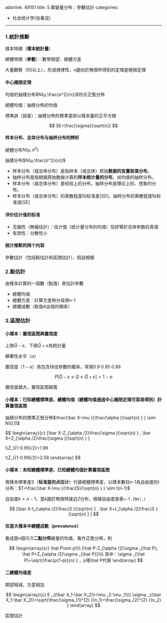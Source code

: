 abbrlink: 49151
title: 5.單變量分布：參數估計
categories:
  - 社会统计学(张春泥)
---
### 1.統計推斷

樣本特徵（**樣本統計量**）

總體特徵（**參數**）：數學期望、總體方差

大量觀察（50以上），形成規律性，n趨向於無限所得到的定理是極限定理

#### 中心極限定理

均值的抽樣分布$N(μ,\frac{σ^2}{n})$符合正態分佈

總體均值：抽樣分佈的均值

標準誤（誤差）：抽樣分佈的標準差除以樣本量的正平方根

$$
SE=\frac{\sigma}{\sqrt{n}}
$$

#### 样本分布、总体分布与抽样分布的辨析

總體分布$N(μ,σ^2)$

抽樣分布$N(μ,\frac{σ^2}{n})$

- 样本分布（或总体分布）是指样本（或总体）原始**数据的变量取值分布**。
- 抽样分布是指根据原始数据计算的**样本统计量的分布**，如均值的抽样分布。
- 样本分布（或总体分布）是经验上的分布，抽样分布是理论上的、想象的分布。
- 样本分布（或总体分布）的离散程度叫标准差[SD]，抽样分布的离散程度叫标准误[SE]

#### 评价估计值的标准

- 无偏性（無偏估計）：估计值（统计量分布的均值）恰好等於总体参数的真值
- 有效性：分散性小

#### 统计推断的两个内容

參數估計（包括點估計和區間估計）、假設檢驗

### 2.點估計

由樣本計算的一個數（點值）來估計參數

- 總體均值
- 總體方差：計算方差時分母用n-1
- 總體成數（取值A出現的頻率）

### 3.區間估計

#### 小樣本：置信區間與置信度

上限$\hat Q-\varepsilon$、下限$\hat Q+\varepsilon$為統計量

顯著性水平（$\alpha$）

置信度（$1-\alpha$）為包含待估參數的概率，常用0.9 0.95 0.99

$$
P[\hat Q-\varepsilon \le Q\le \hat Q+\varepsilon ]=1-\alpha 
$$

置信度越大，置信區間越寬

#### 小樣本：已知總體標準差、總體均值（總體均值通過中心極限定理可容易得到）計算置信區間

抽樣分布的標準正態分佈$\frac{\bar X-\mu }{\frac{\alpha }{\sqrt{n} } } \sim N(0,1)$

$$
\begin{array}{c}
[\bar X-Z_{\alpha /2}\frac{\sigma }{\sqrt{n} } , \bar X+Z_{\alpha /2}\frac{\sigma }{\sqrt{n} } ]

\\\\Z_{(1-0.95)/2}=1.96

\\\\Z_{(1-0.99)/2}=2.58
\end{array}
$$

#### 小樣本：未知總體標準差、已知總體均值計算置信區間

用樣本標準差S（**标准差的点估计**）代替總體標準差，以樣本數目n-1為自由度的$t$分布：$T=\frac{\bar X-\mu }{\frac{S}{\sqrt{n} } } \sim t(n-1)$

自由度$k=n-1$，當$k$趨於無限時接近$Z$分布，根據自由度查表`=-T.INV(,)`

$$
[\bar X-t_{\alpha /2}\frac{S }{\sqrt{n} } , \bar X+t_{\alpha /2}\frac{S }{\sqrt{n} } ]
$$

#### 任意大樣本中總體成數（prevalence）

看成是n個(0,1)**二點分佈**變量的均值，看作正態分佈，則

$$
\begin{array}{c}
\hat P\sim p\\\\
[\hat P-Z_{\alpha /2}\sigma _{\hat P}, \hat P+Z_{\alpha /2}\sigma _{\hat P}]\\\\
其中：\sigma _{\hat P}=\sqrt{\frac{p(1-p)}{n} } ，p用\hat P代替
\end{array}
$$

#### 二總體均值差

期望相減，方差相加

$$
\begin{array}{c}
E _{(\bar X_1-\bar X_2)}=\mu _2-\mu _1\\\\
\sigma _{(\bar X_1-\bar X_2)}=\sqrt{\frac{\sigma_{1}^{2} }{n_1}+\frac{\sigma_{2}^{2} }{n_2}  } 
\end{array}
$$

區間估計